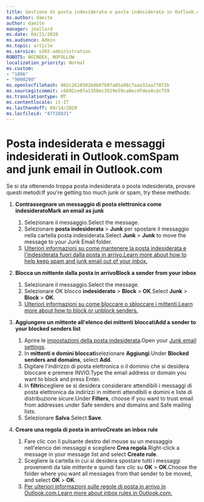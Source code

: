 ```yaml
---
title: Gestione di posta indesiderata e posta indesiderata in Outlook.com
ms.author: daeite
author: daeite
manager: joallard
ms.date: 04/21/2020
ms.audience: Admin
ms.topic: article
ms.service: o365-administration
ROBOTS: NOINDEX, NOFOLLOW
localization_priority: Normal
ms.custom:
- "1896"
- "9000290"
ms.openlocfilehash: 882c2610502bdb67607a85a98c7aaa32aa77072b
ms.sourcegitcommit: c6692ce0fa1358ec3529e59ca0ecdfdea4cdc759
ms.translationtype: MT
ms.contentlocale: it-IT
ms.lasthandoff: 09/14/2020
ms.locfileid: "47728831"
---
```

# <a name="spam-and-junk-email-in-outlookcom"></a><span data-ttu-id="e5cf0-102">Posta indesiderata e messaggi indesiderati in Outlook.com</span><span class="sxs-lookup"><span data-stu-id="e5cf0-102">Spam and junk email in Outlook.com</span></span>

<span data-ttu-id="e5cf0-103">Se si sta ottenendo troppa posta indesiderata o posta indesiderata, provare questi metodi:</span><span class="sxs-lookup"><span data-stu-id="e5cf0-103">If you're getting too much junk or spam, try these methods:</span></span>

1. <span data-ttu-id="e5cf0-104">**Contrassegnare un messaggio di posta elettronica come indesiderato**</span><span class="sxs-lookup"><span data-stu-id="e5cf0-104">**Mark an email as junk**</span></span>
    1. <span data-ttu-id="e5cf0-105">Selezionare il messaggio.</span><span class="sxs-lookup"><span data-stu-id="e5cf0-105">Select the message.</span></span>
    1. <span data-ttu-id="e5cf0-106">Selezionare **posta indesiderata**  >  **Junk** per spostare il messaggio nella cartella posta indesiderata.</span><span class="sxs-lookup"><span data-stu-id="e5cf0-106">Select **Junk** > **Junk** to move the message to your Junk Email folder.</span></span>
    1. [<span data-ttu-id="e5cf0-107">Ulteriori informazioni su come mantenere la posta indesiderata e l'indesiderata fuori dalla posta in arrivo.</span><span class="sxs-lookup"><span data-stu-id="e5cf0-107">Learn more about how to help keep spam and junk email out of your inbox.</span></span>](https://support.office.com/article/a3ece97b-82f8-4a5e-9ac3-e92fa6427ae4?wt.mc_id=Office_Outlook_com_Alchemy)

1. <span data-ttu-id="e5cf0-108">**Blocca un mittente dalla posta in arrivo**</span><span class="sxs-lookup"><span data-stu-id="e5cf0-108">**Block a sender from your inbox**</span></span>
    1. <span data-ttu-id="e5cf0-109">Selezionare il messaggio.</span><span class="sxs-lookup"><span data-stu-id="e5cf0-109">Select the message.</span></span>
    1. <span data-ttu-id="e5cf0-110">Selezionare OK blocco **indesiderato**  >  **Block**  >  **OK**.</span><span class="sxs-lookup"><span data-stu-id="e5cf0-110">Select **Junk** > **Block** > **OK**.</span></span>
    1. [<span data-ttu-id="e5cf0-111">Ulteriori informazioni su come bloccare o sbloccare i mittenti.</span><span class="sxs-lookup"><span data-stu-id="e5cf0-111">Learn more about how to block or unblock senders.</span></span>](https://support.office.com/article/afba1c94-77bb-4f50-8b85-057cf52f4d5e?wt.mc_id=Office_Outlook_com_Alchemy)

1. <span data-ttu-id="e5cf0-112">**Aggiungere un mittente all'elenco dei mittenti bloccati**</span><span class="sxs-lookup"><span data-stu-id="e5cf0-112">**Add a sender to your blocked senders list**</span></span>
    1. <span data-ttu-id="e5cf0-113">Aprire le [impostazioni della posta indesiderata](https://outlook.live.com/mail/options/mail/junkEmail/blockedSendersAndDomainsV2).</span><span class="sxs-lookup"><span data-stu-id="e5cf0-113">Open your [Junk email settings](https://outlook.live.com/mail/options/mail/junkEmail/blockedSendersAndDomainsV2).</span></span>
    1. <span data-ttu-id="e5cf0-114">In **mittenti e domini bloccati**selezionare **Aggiungi**.</span><span class="sxs-lookup"><span data-stu-id="e5cf0-114">Under **Blocked senders and domains**, select **Add**.</span></span>
    1. <span data-ttu-id="e5cf0-115">Digitare l'indirizzo di posta elettronica o il dominio che si desidera bloccare e premere INVIO.</span><span class="sxs-lookup"><span data-stu-id="e5cf0-115">Type the email address or domain you want to block and press Enter.</span></span>
    1. <span data-ttu-id="e5cf0-116">In **filtri**scegliere se si desidera considerare attendibili i messaggi di posta elettronica da indirizzi in mittenti attendibili e domini e liste di distribuzione sicure.</span><span class="sxs-lookup"><span data-stu-id="e5cf0-116">Under **Filters**, choose if you want to trust email from addresses under Safe senders and domains and Safe mailing lists.</span></span>
    1. <span data-ttu-id="e5cf0-117">Selezionare **Salva**.</span><span class="sxs-lookup"><span data-stu-id="e5cf0-117">Select **Save**.</span></span>

1. <span data-ttu-id="e5cf0-118">**Creare una regola di posta in arrivo**</span><span class="sxs-lookup"><span data-stu-id="e5cf0-118">**Create an inbox rule**</span></span>
    1. <span data-ttu-id="e5cf0-119">Fare clic con il pulsante destro del mouse su un messaggio nell'elenco dei messaggi e scegliere **Crea regola**.</span><span class="sxs-lookup"><span data-stu-id="e5cf0-119">Right-click a message in your message list and select **Create rule**.</span></span>
    1. <span data-ttu-id="e5cf0-120">Scegliere la cartella in cui si desidera spostare tutti i messaggi provenienti da tale mittente e quindi fare clic su **OK**  >  **OK**.</span><span class="sxs-lookup"><span data-stu-id="e5cf0-120">Choose the folder where you want all messages from that sender to be moved, and select **OK** > **OK**.</span></span>
    1. [<span data-ttu-id="e5cf0-121">Per ulteriori informazioni sulle regole di posta in arrivo in Outlook.com.</span><span class="sxs-lookup"><span data-stu-id="e5cf0-121">Learn more about inbox rules in Outlook.com.</span></span>](https://support.office.com/article/4b094371-a5d7-49bd-8b1b-4e4896a7cc5d?wt.mc_id=Office_Outlook_com_Alchemy)